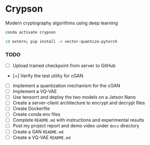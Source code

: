 # Crypson

Modern cryptography algorithms using deep learning


```bash
conda activate crypson
```

```bash
cd extern; pip install -e vector-quantize-pytorch
```


### TODO

- [ ] Upload trained checkpoint from server to GitHub
- [+] Verify the test utility for cGAN
- [ ] Implement a quantization mechanism for the cGAN
- [ ] Implement a VQ-VAE
- [ ] Use tensorrt and deploy the two models on a Jetson Nano
- [ ] Create a server-client architecture to encrypt and decrypt files
- [ ] Create Dockerfile
- [ ] Create conda env files
- [ ] Complete `README.md` with instructions and experimental results
- [ ] Post my project report and demo video under `docs` directory
- [ ] Create a GAN `README.md`
- [ ] Create a VQ-VAE `README.md`
